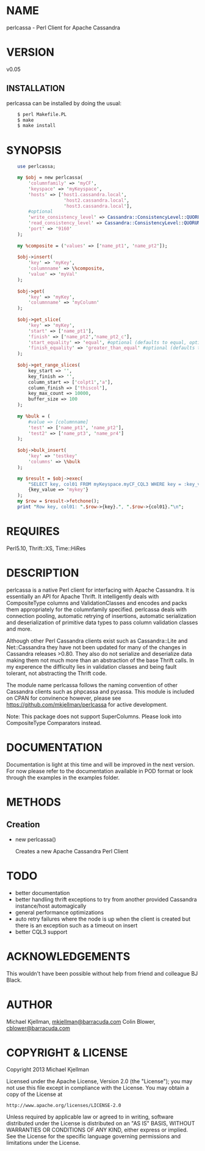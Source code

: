 # NAME

perlcassa - Perl Client for Apache Cassandra

# VERSION

v0.05

## INSTALLATION
perlcassa can be installed by doing the usual:
```bash
    $ perl Makefile.PL
    $ make
    $ make install
```

# SYNOPSIS

```perl
    use perlcassa;

    my $obj = new perlcassa(
        'columnfamily' => 'myCF',
        'keyspace' => 'myKeyspace',
        'hosts' => ['host1.cassandra.local',
                     'host2.cassandra.local',
                     'host3.cassandra.local'],
        #optional
        'write_consistency_level' => Cassandra::ConsistencyLevel::QUORUM,
        'read_consistency_level' => Cassandra::ConsistencyLevel::QUORUM,
        'port' => '9160'
    );
    
    my %composite = ('values' => ['name_pt1', 'name_pt2']);
    
    $obj->insert(
        'key' => 'myKey',
        'columnname' => \%composite,
        'value' => 'myVal'
    );
    
    $obj->get(
        'key' => 'myKey',
        'columnname' => 'myColumn'
    );
    
    $obj->get_slice(
        'key' => 'myKey',
        'start' => ['name_pt1'],
        'finish' => ['name_pt2','name_pt2_c'],
        'start_equality' => 'equal', #optional (defaults to equal, options: equal, less_than_equal, or greater_than_equal)
        'finish_equality' => 'greater_than_equal' #optional (defaults to greater_than_equal, options: equal, less_than_equal, or greater_than_equal)
    );
    
    $obj->get_range_slices(
        key_start => '',
        key_finish => '',
        column_start => ['colpt1','a'],
        column_finish => ['thiscol'],
        key_max_count => 10000,
        buffer_size => 100
    );
    
    my %bulk = (
        #value => [columnname]
        'test' => ['name_pt1', 'name_pt2'],
        'test2' => ['name_pt3', 'name_pr4']
    );
    
    $obj->bulk_insert(
        'key' => 'testkey'
        'columns' => \%bulk
    );

    my $result = $obj->exec(
        "SELECT key, col01 FROM myKeyspace.myCF_CQL3 WHERE key = :key_value",
        {key_value => 'mykey'}
    );
    my $row = $result->fetchone();
    print "Row key, col01: ".$row->{key}.", ".$row->{col01}."\n";

```


# REQUIRES

Perl5.10, Thrift::XS, Time::HiRes 

# DESCRIPTION

perlcassa is a native Perl client for interfacing with Apache Cassandra. It is essentially an API for Apache Thrift. It intelligently deals with CompositeType columns and ValidationClasses and encodes and packs them appropriately for the columnfamily specified. perlcassa deals with connection pooling, automatic retrying of insertions, automatic serialization and deserialization of primitive data types to pass column validation classes and more.

Although other Perl Cassandra clients exist such as Cassandra::Lite and Net::Cassandra they have not been updated for many of the changes in Cassandra releases >0.80. They also do not serialize and deserialize data making them not much more than an abstraction of the base Thrift calls. In my experence the difficulty lies in validation classes and being fault tolerant, not abstracting the Thrift code.

The module name perlcassa follows the naming convention of other Cassandra clients such as phpcassa and pycassa. This module is included on CPAN for convinence however, please see https://github.com/mkjellman/perlcassa for active development.

Note: This package does not support SuperColumns. Please look into CompositeType Comparators instead.

# DOCUMENTATION

Documentation is light at this time and will be improved in the next version. For now please refer to the documentation available in POD format or look through the examples in the examples folder.

# METHODS

## Creation

- new perlcassa()

    Creates a new Apache Cassandra Perl Client

# TODO

- better documentation
- better handling thrift exceptions to try from another provided Cassandra instance/host automagically
- general performance optimizations
- auto retry failures where the node is up when the client is created but there is an exception such as a timeout on insert
- better CQL3 support

# ACKNOWLEDGEMENTS

This wouldn't have been possible without help from friend and colleague BJ Black.

# AUTHOR

Michael Kjellman, mkjellman@barracuda.com
Colin Blower, cblower@barracuda.com

# COPYRIGHT & LICENSE

Copyright 2013 Michael Kjellman

Licensed under the Apache License, Version 2.0 (the "License");
you may not use this file except in compliance with the License.
You may obtain a copy of the License at

    http://www.apache.org/licenses/LICENSE-2.0

Unless required by applicable law or agreed to in writing, software
distributed under the License is distributed on an "AS IS" BASIS,
WITHOUT WARRANTIES OR CONDITIONS OF ANY KIND, either express or implied.
See the License for the specific language governing permissions and
limitations under the License.
